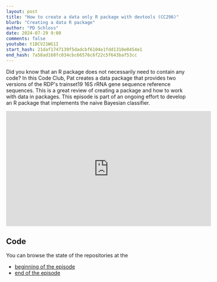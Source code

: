 ```yaml
---
layout: post
title: "How to create a data only R package with devtools (CC296)"
blurb: "Creating a data R package"
author: "PD Schloss"
date: 2024-07-29 9:00
comments: false
youtube: t1BCV21WG1I
start_hash: 21daf1747139f5dadcbf6104e1fdd1310e0454e1
end_hash: 7a58ad168fc034cbc66576c6f22c5f643baf53cc
---
```


Did you know that an R package does not necessarily need to contain any code? In this Code Club, Pat creates a data package that provides two versions of the RDP's trainset19 16S rRNA gene sequence reference sequences. This is a great review of creating a package and how to work with data in packages. This episode is part of an ongoing effort to develop an R package that implements the naive Bayesian classifier.

<iframe style="margin: 0 auto;display:block;" width="560" height="315" src="https://www.youtube.com/embed/{{ page.youtube }}" frameborder="0" allow="accelerometer; autoplay; encrypted-media; gyroscope; picture-in-picture" allowfullscreen></iframe>

## Code

You can browse the state of the repositories at the

* [beginning of the episode](https://github.com/riffomonas/phylotypr/tree/7a58ad168fc034cbc66576c6f22c5f643baf53cc}})
* [end of the episode](https://github.com/mothur/trainset19/tree/317429fb2b51efd26fb3cb999dbfb750920db8c4)
